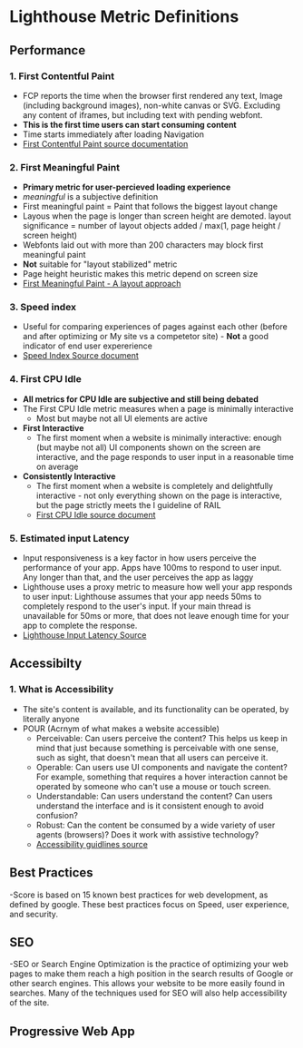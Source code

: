 # Lighthouse Metric Definitions
## Performance
### 1. First Contentful Paint  
  - FCP reports the time when the browser first rendered any text, Image (including background images), non-white canvas or SVG. Excluding any content of iframes, but including text with pending webfont.  
  - **This is the first time users can start consuming content**  
  - Time starts immediately after loading Navigation  
  - [First Contentful Paint source documentation](https://w3c.github.io/paint-timing/#first-contentful-paint)
    
  ### 2. First Meaningful Paint  
  - **Primary metric for user-percieved loading experience**  
  - *meaningful* is a subjective definition  
  - First meaningful paint = Paint that follows the biggest layout change  
  - Layous when the page is longer than screen height are demoted.  layout significance = number of layout objects added / max(1, page height / screen height)  
  - Webfonts laid out with more than 200 characters may block first meaningful paint  
  - **Not** suitable for "layout stabilized" metric  
  - Page height heuristic makes this metric depend on screen size  
  - [First Meaningful Paint - A layout approach](https://docs.google.com/document/d/1BR94tJdZLsin5poeet0XoTW60M0SjvOJQttKT-JK8HI/view)
    
### 3. Speed index  
  - Useful for comparing experiences of pages against each other (before and after optimizing or My site vs a competetor site)   - **Not** a good indicator of end user expererience  
  - [Speed Index Source document](https://sites.google.com/a/webpagetest.org/docs/using-webpagetest/metrics/speed-index)
### 4. First CPU Idle 
  - **All metrics for CPU Idle are subjective and still being debated**
  - The First CPU Idle metric measures when a page is minimally interactive  
    - Most but maybe not all UI elements are active
  - **First Interactive**  
    - The first moment when a website is minimally interactive: enough (but maybe not all) UI components shown on the screen are interactive, and the page responds to user input in a reasonable time on average
  - **Consistently Interactive**
    - The first moment when a website is completely and delightfully interactive - not only everything shown on the page is interactive, but the page strictly meets the I guideline of RAIL  
    - [First CPU Idle source document](https://docs.google.com/document/d/1GGiI9-7KeY3TPqS3YT271upUVimo-XiL5mwWorDUD4c/edit)
### 5. Estimated input Latency  
  - Input responsiveness is a key factor in how users perceive the performance of your app. Apps have 100ms to respond to user input. Any longer than that, and the user perceives the app as laggy  
  - Lighthouse uses a proxy metric to measure how well your app responds to user input: Lighthouse assumes that your app needs 50ms to completely respond to the user's input. If your main thread is unavailable for 50ms or more, that does not leave enough time for your app to complete the response.  
  - [Lighthouse Input Latency Source](https://developers.google.com/web/tools/lighthouse/audits/estimated-input-latency?utm_source=lighthouse&utm_medium=devtools)
## Accessibilty
### 1.  What is Accessibility
  - The site's content is available, and its functionality can be operated, by literally anyone  
  - POUR (Acrnym of what makes a website accessible)  
    - Perceivable: Can users perceive the content? This helps us keep in mind that just because something is perceivable with one sense, such as sight, that doesn't mean that all users can perceive it.
    - Operable: Can users use UI components and navigate the content? For example, something that requires a hover interaction cannot be operated by someone who can't use a mouse or touch screen.
    - Understandable: Can users understand the content? Can users understand the interface and is it consistent enough to avoid confusion?
    - Robust: Can the content be consumed by a wide variety of user agents (browsers)? Does it work with assistive technology?  
    - [Accessibility guidlines source](https://developers.google.com/web/fundamentals/accessibility/?utm_source=lighthouse&utm_medium=devtools)
## Best Practices  
  -Score is based on 15 known best practices for web development, as defined by google. These best practices focus on Speed, user experience, and security. 
## SEO  
  -SEO or Search Engine Optimization is the practice of optimizing your web pages to make them reach a high position in the search results of Google or other search engines. This allows your website to be more easily found in searches.  Many of the techniques used for SEO will also help accessibility of the site. 
## Progressive Web App

